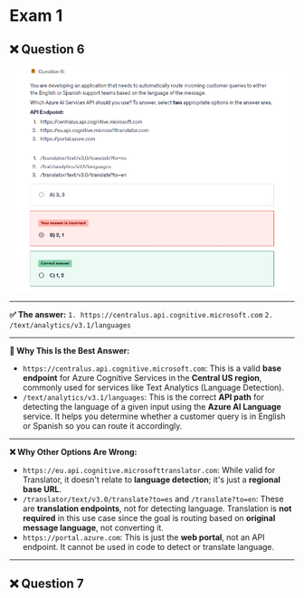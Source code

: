 # Exam 1

## ❌ Question 6

![ex1_q6](images/ex1_q6.png)

---

**✅ The answer:**
`1. https://centralus.api.cognitive.microsoft.com`
`2. /text/analytics/v3.1/languages`

---

**🤔 Why This Is the Best Answer:**

- `https://centralus.api.cognitive.microsoft.com`: This is a valid **base endpoint** for Azure Cognitive Services in the **Central US region**, commonly used for services like Text Analytics (Language Detection).
- `/text/analytics/v3.1/languages`: This is the correct **API path** for detecting the language of a given input using the **Azure AI Language** service. It helps you determine whether a customer query is in English or Spanish so you can route it accordingly.

---

**❌ Why Other Options Are Wrong:**

- `https://eu.api.cognitive.microsofttranslator.com`: While valid for Translator, it doesn't relate to **language detection**; it's just a **regional base URL**.
- `/translator/text/v3.0/translate?to=es` and `/translate?to=en`: These are **translation endpoints**, not for detecting language. Translation is **not required** in this use case since the goal is routing based on **original message language**, not converting it.
- `https://portal.azure.com`: This is just the **web portal**, not an API endpoint. It cannot be used in code to detect or translate language.

---

## ❌ Question 7
